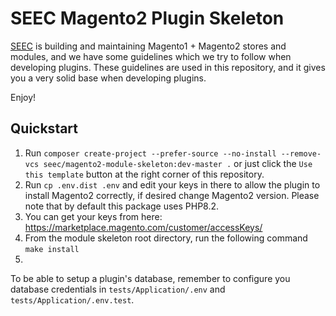 # SEEC Magento2 Plugin Skeleton

[SEEC](https://www.schimmelmann.org) is building and maintaining Magento1 + Magento2 stores and modules, and we have some guidelines
which we try to follow when developing plugins. These guidelines are used in this repository, and it gives you a very
solid base when developing plugins.

Enjoy!

## Quickstart

1. Run `composer create-project --prefer-source --no-install --remove-vcs seec/magento2-module-skeleton:dev-master .` or just click the `Use this template` button at the right corner of this repository.
2. Run `cp .env.dist .env` and edit your keys in there to allow the plugin to install Magento2 correctly, if desired change Magento2 version. Please note that by default this package uses PHP8.2.
3. You can get your keys from here: https://marketplace.magento.com/customer/accessKeys/
4. From the module skeleton root directory, run the following command `make install`
5. 

To be able to setup a plugin's database, remember to configure you database credentials in `tests/Application/.env` and `tests/Application/.env.test`.

